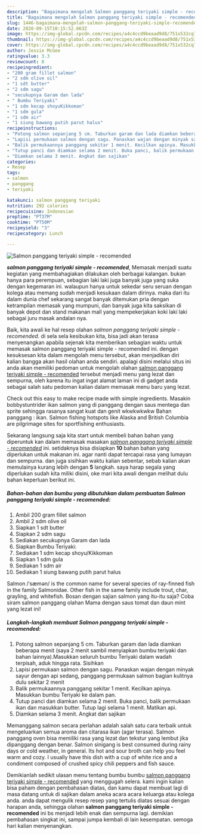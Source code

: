 ```yaml
---
description: "Bagaimana mengolah Salmon panggang teriyaki simple - recomended, Anti Gagal"
title: "Bagaimana mengolah Salmon panggang teriyaki simple - recomended, Anti Gagal"
slug: 1446-bagaimana-mengolah-salmon-panggang-teriyaki-simple-recomended-anti-gagal
date: 2020-09-15T10:15:52.663Z
image: https://img-global.cpcdn.com/recipes/a4c4ccd9beaad9d8/751x532cq70/salmon-panggang-teriyaki-simple-recomended-foto-resep-utama.jpg
thumbnail: https://img-global.cpcdn.com/recipes/a4c4ccd9beaad9d8/751x532cq70/salmon-panggang-teriyaki-simple-recomended-foto-resep-utama.jpg
cover: https://img-global.cpcdn.com/recipes/a4c4ccd9beaad9d8/751x532cq70/salmon-panggang-teriyaki-simple-recomended-foto-resep-utama.jpg
author: Jessie McGee
ratingvalue: 3.3
reviewcount: 8
recipeingredient:
- "200 gram fillet salmon"
- "2 sdm olive oil"
- "1 sdt butter"
- "2 sdm sagu"
- "secukupnya Garam dan lada"
- " Bumbu Teriyaki"
- "1 sdm kecap shoyuKikkoman"
- "1 sdm gula"
- "1 sdm air"
- "1 siung bawang putih parut halus"
recipeinstructions:
- "Potong salmon sepanjang 5 cm. Taburkan garam dan lada diamkan beberapa menit (saya 2 menit sambil menyiapkan bumbu teriyaki dan bahan lainnya).Masukkan seluruh bumbu Teriyaki dalam wadah terpisah, aduk hingga rata. Sisihkan"
- "Lapisi permukaan salmon dengan sagu. Panaskan wajan dengan minyak sayur dengan api sedang, panggang permukaan salmon bagian kulitnya dulu sekitar 2 menit"
- "Balik permukaannya panggang sekitar 1 menit. Kecilkan apinya. Masukkan bumbu Teriyaki ke dalam pan."
- "Tutup panci dan diamkan selama 2 menit. Buka panci, balik permukaan ikan dan masukkan butter. Tutup lagi selama 1 menit. Matikan api."
- "Diamkan selama 3 menit. Angkat dan sajikan"
categories:
- Resep
tags:
- salmon
- panggang
- teriyaki

katakunci: salmon panggang teriyaki 
nutrition: 292 calories
recipecuisine: Indonesian
preptime: "PT37M"
cooktime: "PT50M"
recipeyield: "3"
recipecategory: Lunch

---
```



![Salmon panggang teriyaki simple - recomended](https://img-global.cpcdn.com/recipes/a4c4ccd9beaad9d8/751x532cq70/salmon-panggang-teriyaki-simple-recomended-foto-resep-utama.jpg)

<b><i>salmon panggang teriyaki simple - recomended</i></b>, Memasak menjadi suatu kegiatan yang membahagiakan dilakukan oleh berbagai kalangan. bukan hanya para perempuan, sebagian laki laki juga banyak juga yang suka dengan kegemaran ini. walaupun hanya untuk sekedar seru seruan dengan kolega atau memang sudah menjadi kesukaan dalam dirinya. maka dari itu dalam dunia chef sekarang sangat banyak ditemukan pria dengan ketrampilan memasak yang mumpuni, dan banyak juga kita saksikan di banyak depot dan stand makanan mall yang mempekerjakan koki laki laki sebagai juru masak andalan nya.

Baik, kita awali ke hal resep olahan <i>salmon panggang teriyaki simple - recomended</i>. di sela sela kesibukan kita, bisa jadi akan terasa menyenangkan apabila sejenak kita memberikan sebagian waktu untuk memasak salmon panggang teriyaki simple - recomended ini. dengan kesuksesan kita dalam mengolah menu tersebut, akan menjadikan diri kalian bangga akan hasil olahan anda sendiri. apalagi disini melalui situs ini anda akan memiliki pedoman untuk mengolah olahan <u>salmon panggang teriyaki simple - recomended</u> tersebut menjadi menu yang lezat dan sempurna, oleh karena itu ingat ingat alamat laman ini di gadget anda sebagai salah satu pedoman kalian dalam memasak menu baru yang lezat.

Check out this easy to make recipe made with simple ingredients. Masakin bobbystuntrider ikan salmon yang di panggang dengan saus mentega dan sprite sehingga rasanya sangat kuat dan genit wkwkwkwkw Bahan panggang : ikan. Salmon fishing hotspots like Alaska and British Columbia are pilgrimage sites for sportfishing enthusiasts.


Sekarang langsung saja kita start untuk membeli bahan bahan yang diperuntuk kan dalam memasak masakan <u><i>salmon panggang teriyaki simple - recomended</i></u> ini. setidaknya bisa disiapkan <b>10</b> bahan bahan yang diperlukan untuk makanan ini. agar nanti dapat tercapai rasa yang lumayan dan sempurna. dan juga sisihkan waktu kalian sebentar, sebab kalian akan memulainya kurang lebih dengan <b>5</b> langkah. saya harap segala yang diperlukan sudah kita miliki disini, oke mari kita awali dengan melihat dulu bahan keperluan berikut ini.

<!--inarticleads1-->

##### Bahan-bahan dan bumbu yang dibutuhkan dalam pembuatan Salmon panggang teriyaki simple - recomended:

1. Ambil 200 gram fillet salmon
1. Ambil 2 sdm olive oil
1. Siapkan 1 sdt butter
1. Siapkan 2 sdm sagu
1. Sediakan secukupnya Garam dan lada
1. Siapkan  Bumbu Teriyaki:
1. Sediakan 1 sdm kecap shoyu/Kikkoman
1. Siapkan 1 sdm gula
1. Sediakan 1 sdm air
1. Sediakan 1 siung bawang putih parut halus


Salmon /ˈsæmən/ is the common name for several species of ray-finned fish in the family Salmonidae. Other fish in the same family include trout, char, grayling, and whitefish. Bosan dengan sajian salmon yang itu-itu saja? Coba siram salmon panggang olahan Mama dengan saus tomat dan daun mint yang lezat ini! 

<!--inarticleads2-->

##### Langkah-langkah membuat Salmon panggang teriyaki simple - recomended:

1. Potong salmon sepanjang 5 cm. Taburkan garam dan lada diamkan beberapa menit (saya 2 menit sambil menyiapkan bumbu teriyaki dan bahan lainnya).Masukkan seluruh bumbu Teriyaki dalam wadah terpisah, aduk hingga rata. Sisihkan
1. Lapisi permukaan salmon dengan sagu. Panaskan wajan dengan minyak sayur dengan api sedang, panggang permukaan salmon bagian kulitnya dulu sekitar 2 menit
1. Balik permukaannya panggang sekitar 1 menit. Kecilkan apinya. Masukkan bumbu Teriyaki ke dalam pan.
1. Tutup panci dan diamkan selama 2 menit. Buka panci, balik permukaan ikan dan masukkan butter. Tutup lagi selama 1 menit. Matikan api.
1. Diamkan selama 3 menit. Angkat dan sajikan


Memanggang salmon secara perlahan adalah salah satu cara terbaik untuk mengeluarkan semua aroma dan citarasa ikan (agar terasa). Salmon panggang oven bisa memiliki rasa yang lezat dan tekstur yang lembut jika dipanggang dengan benar. Salmon sinigang is best consumed during rainy days or cold weather, in general. Its hot and sour broth can help you feel warm and cozy. I usually have this dish with a cup of white rice and a condiment composed of crushed spicy chili peppers and fish sauce. 

Demikianlah sedikit ulasan menu tentang bumbu bumbu <u>salmon panggang teriyaki simple - recomended</u> yang menggugah selera. kami ingin kalian bisa paham dengan pembahasan diatas, dan kamu dapat membuat lagi di masa datang untuk di sajikan dalam aneka acara acara keluarga atau kolega anda. anda dapat mengulik resep resep yang tertulis diatas sesuai dengan harapan anda, sehingga olahan <b>salmon panggang teriyaki simple - recomended</b> ini bs menjadi lebih enak dan sempurna lagi. demikian pembahasan singkat ini, sampai jumpa kembali di lain kesempatan. semoga hari kalian menyenangkan.
